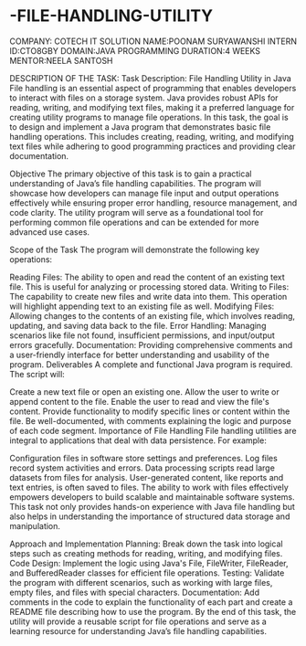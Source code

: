 # -FILE-HANDLING-UTILITY
COMPANY: COTECH IT SOLUTION
NAME:POONAM SURYAWANSHI
INTERN ID:CTO8GBY
DOMAIN:JAVA PROGRAMMING
DURATION:4 WEEKS
MENTOR:NEELA SANTOSH

DESCRIPTION OF THE TASK:
Task Description: File Handling Utility in Java
File handling is an essential aspect of programming that enables developers to interact with files on a storage system. Java provides robust APIs for reading, writing, and modifying text files, making it a preferred language for creating utility programs to manage file operations. In this task, the goal is to design and implement a Java program that demonstrates basic file handling operations. This includes creating, reading, writing, and modifying text files while adhering to good programming practices and providing clear documentation.

Objective
The primary objective of this task is to gain a practical understanding of Java’s file handling capabilities. The program will showcase how developers can manage file input and output operations effectively while ensuring proper error handling, resource management, and code clarity. The utility program will serve as a foundational tool for performing common file operations and can be extended for more advanced use cases.

Scope of the Task
The program will demonstrate the following key operations:

Reading Files: The ability to open and read the content of an existing text file. This is useful for analyzing or processing stored data.
Writing to Files: The capability to create new files and write data into them. This operation will highlight appending text to an existing file as well.
Modifying Files: Allowing changes to the contents of an existing file, which involves reading, updating, and saving data back to the file.
Error Handling: Managing scenarios like file not found, insufficient permissions, and input/output errors gracefully.
Documentation: Providing comprehensive comments and a user-friendly interface for better understanding and usability of the program.
Deliverables
A complete and functional Java program is required. The script will:

Create a new text file or open an existing one.
Allow the user to write or append content to the file.
Enable the user to read and view the file's content.
Provide functionality to modify specific lines or content within the file.
Be well-documented, with comments explaining the logic and purpose of each code segment.
Importance of File Handling
File handling utilities are integral to applications that deal with data persistence. For example:

Configuration files in software store settings and preferences.
Log files record system activities and errors.
Data processing scripts read large datasets from files for analysis.
User-generated content, like reports and text entries, is often saved to files.
The ability to work with files effectively empowers developers to build scalable and maintainable software systems. This task not only provides hands-on experience with Java file handling but also helps in understanding the importance of structured data storage and manipulation.

Approach and Implementation
Planning: Break down the task into logical steps such as creating methods for reading, writing, and modifying files.
Code Design: Implement the logic using Java's File, FileWriter, FileReader, and BufferedReader classes for efficient file operations.
Testing: Validate the program with different scenarios, such as working with large files, empty files, and files with special characters.
Documentation: Add comments in the code to explain the functionality of each part and create a README file describing how to use the program.
By the end of this task, the utility will provide a reusable script for file operations and serve as a learning resource for understanding Java’s file handling capabilities.
